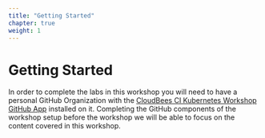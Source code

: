 ```yaml
---
title: "Getting Started"
chapter: true
weight: 1
---
```


# Getting Started

In order to complete the labs in this workshop you will need to have a personal GitHub Organization with the [CloudBees CI Kubernetes Workshop GitHub App](https://github.com/apps/cloudbees-ci-kubernetes-workshop) installed on it. Completing the GitHub components of the workshop setup before the workshop we will be able to focus on the content covered in this workshop.